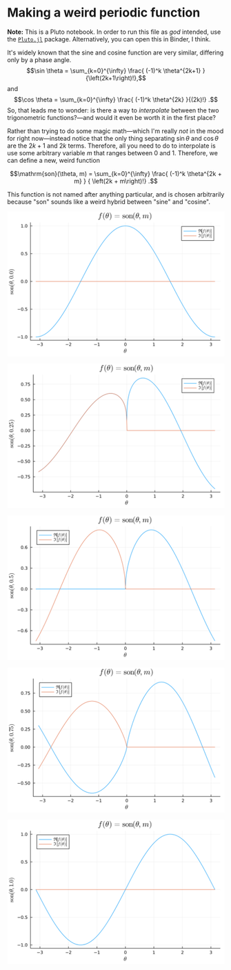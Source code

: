# Making a weird periodic function

**Note:** This is a Pluto notebook. In order to run this file as *god* intended,
use the [`Pluto.jl`][plunto] package. Alternatively, you can open this in
Binder, I think.

It's widely known that the sine and cosine function are very similar, differing
only by a phase angle.
$$\sin \theta = \sum_{k=0}^{\infty} \frac{ (-1)^k \theta^{2k+1} }
{\left(2k+1\right)!},$$
and
$$\cos \theta = \sum_{k=0}^{\infty} \frac{ (-1)^k \theta^{2k} }{(2k)!} .$$
So, that leads me to wonder: is there a way to *interpolate* between the two
trigonometric functions?—and would it even be worth it in the first place?

Rather than trying to do some magic math—which I'm really *not* in the mood for
right now—instead notice that the only thing separating $\sin \theta$ and
$\cos \theta$ are the $2k + 1$ and $2k$ terms. Therefore, all you need to do to
interpolate is use some arbitrary variable $m$ that ranges between $0$ and $1$.
Therefore, we can define a new, weird function
```math
\mathrm{son}(\theta, m) = \sum_{k=0}^{\infty} \frac{ (-1)^k \theta^{2k + m} }
{ \left(2k + m\right)!} .
```
This function is not named after anything particular, and is chosen arbitrarily 
because "son" sounds like a weird hybrid between "sine" and "cosine".

![m = 0.0](img/m=0.svg)

![m = 0.25](img/m=0.25.svg)

![m = 0.5](img/m=0.5.svg)

![m = 0.75](img/m=0.75.svg)

![m = 1.0](img/m=1.0.svg)



[plunto]: https://github.com/fonsp/Pluto.jl
